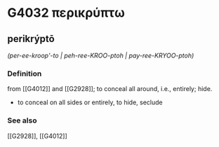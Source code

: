 # G4032 περικρύπτω

## perikrýptō

_(per-ee-kroop'-to | peh-ree-KROO-ptoh | pay-ree-KRYOO-ptoh)_

### Definition

from [[G4012]] and [[G2928]]; to conceal all around, i.e., entirely; hide.

- to conceal on all sides or entirely, to hide, seclude

### See also

[[G2928]], [[G4012]]

